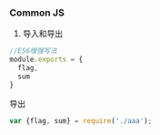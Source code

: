 ### Common JS
1. 导入和导出
```javascript
//ES6增强写法
module.exports = {
  flag,
  sum
}
```

导出
```javascript
var {flag, sum} = require('./aaa');
```
